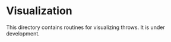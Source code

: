Visualization
=============
This directory contains routines for visualizing throws. It is under development.